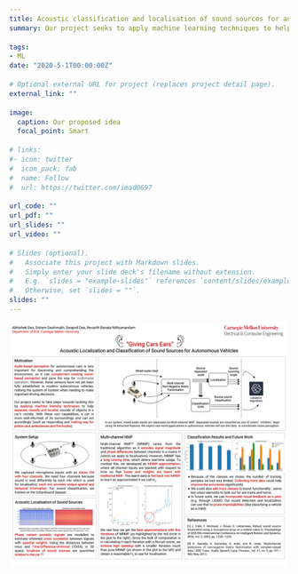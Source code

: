 ```yaml
---
title: Acoustic classification and localisation of sound sources for autonomous vehicles using Machine learning
summary: Our project seeks to apply machine learning techniques to help separate, classify and localise sounds of objects in a car’s vicinity. With these capabilities, a car is more well-informed of its surroundings and can act accordingly (such as responding and making way for police cars, ambulances and fire trucks).

tags:
- ML
date: "2020-5-1T00:00:00Z"

# Optional external URL for project (replaces project detail page).
external_link: ""

image:
  caption: Our proposed idea
  focal_point: Smart

# links:
#- icon: twitter
#  icon_pack: fab
#  name: Follow
#  url: https://twitter.com/imad0697

url_code: ""
url_pdf: ""
url_slides: ""
url_video: ""

# Slides (optional).
#   Associate this project with Markdown slides.
#   Simply enter your slide deck's filename without extension.
#   E.g. `slides = "example-slides"` references `content/slides/example-slides.md`.
#   Otherwise, set `slides = ""`.
slides: ""
---
```


![Alt text](https://github.com/Abhishek0697/Acoustic-classification-and-localisation-of-sound-sources-for-autonomous-vehicles-using-ML/blob/master/Images/MLSP%20Project%20poster.png)

